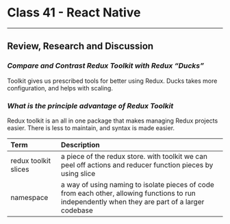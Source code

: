 # Class 41 - React Native

---

## Review, Research and Discussion

### *Compare and Contrast Redux Toolkit with Redux “Ducks”*

Toolkit gives us prescribed tools for better using Redux.  Ducks takes more configuration, and helps with scaling.

### *What is the principle advantage of Redux Toolkit*

Redux toolkit is an all in one package that makes managing Redux projects easier.  There is less to maintain, and syntax is made easier.

|Term|Description|
|:--|:--|
|redux toolkit slices|a piece of the redux store.  with toolkit we can peel off actions and reducer function pieces by using slice|
|namespace|a way of using naming to isolate pieces of code from each other, allowing functions to run independently when they are part of a larger codebase|

